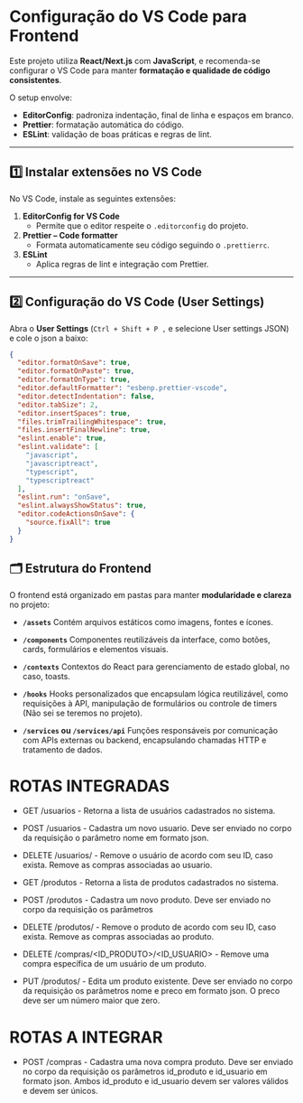 # Configuração do VS Code para Frontend

Este projeto utiliza **React/Next.js** com **JavaScript**, e recomenda-se configurar o VS Code para manter **formatação e qualidade de código consistentes**.

O setup envolve:

- **EditorConfig**: padroniza indentação, final de linha e espaços em branco.
- **Prettier**: formatação automática do código.
- **ESLint**: validação de boas práticas e regras de lint.

---

## 1️⃣ Instalar extensões no VS Code

No VS Code, instale as seguintes extensões:

1. **EditorConfig for VS Code**
   - Permite que o editor respeite o `.editorconfig` do projeto.
2. **Prettier – Code formatter**
   - Formata automaticamente seu código seguindo o `.prettierrc`.
3. **ESLint**
   - Aplica regras de lint e integração com Prettier.

---

## 2️⃣ Configuração do VS Code (User Settings)

Abra o **User Settings** (`Ctrl + Shift + P ,` e selecione User settings JSON) e cole o json a baixo:

```json
{
  "editor.formatOnSave": true,
  "editor.formatOnPaste": true,
  "editor.formatOnType": true,
  "editor.defaultFormatter": "esbenp.prettier-vscode",
  "editor.detectIndentation": false,
  "editor.tabSize": 2,
  "editor.insertSpaces": true,
  "files.trimTrailingWhitespace": true,
  "files.insertFinalNewline": true,
  "eslint.enable": true,
  "eslint.validate": [
    "javascript",
    "javascriptreact",
    "typescript",
    "typescriptreact"
  ],
  "eslint.run": "onSave",
  "eslint.alwaysShowStatus": true,
  "editor.codeActionsOnSave": {
    "source.fixAll": true
  }
}
```

## 🗂 Estrutura do Frontend

O frontend está organizado em pastas para manter **modularidade e clareza** no projeto:

- **`/assets`**
  Contém arquivos estáticos como imagens, fontes e ícones.

- **`/components`**
  Componentes reutilizáveis da interface, como botões, cards, formulários e elementos visuais.

- **`/contexts`**
  Contextos do React para gerenciamento de estado global, no caso, toasts.

- **`/hooks`**
  Hooks personalizados que encapsulam lógica reutilizável, como requisições à API, manipulação de formulários ou controle de timers (Não sei se teremos no projeto).

- **`/services` ou `/services/api`**
  Funções responsáveis por comunicação com APIs externas ou backend, encapsulando chamadas HTTP e tratamento de dados.

# ROTAS INTEGRADAS

- GET /usuarios - Retorna a lista de usuários cadastrados no sistema.

- POST /usuarios - Cadastra um novo usuario. Deve ser enviado no corpo da requisição o parâmetro nome em formato json.

- DELETE /usuarios/<ID> - Remove o usuário de acordo com seu ID, caso exista. Remove as compras associadas ao usuario.

- GET /produtos - Retorna a lista de produtos cadastrados no sistema.

- POST /produtos - Cadastra um novo produto. Deve ser enviado no corpo da requisição os parâmetros

- DELETE /produtos/<ID> - Remove o produto de acordo com seu ID, caso exista. Remove as compras associadas ao produto.

- DELETE /compras/<ID_PRODUTO>/<ID_USUARIO> - Remove uma compra específica de um usuário de um produto.

- PUT /produtos/<ID> - Edita um produto existente. Deve ser enviado no corpo da requisição os parâmetros nome e preco em formato json. O preco deve ser um número maior que zero.

# ROTAS A INTEGRAR

- POST /compras - Cadastra uma nova compra produto. Deve ser enviado no corpo da requisição os parâmetros id_produto e id_usuario em formato json. Ambos id_produto e id_usuario devem ser valores válidos e devem ser únicos.
